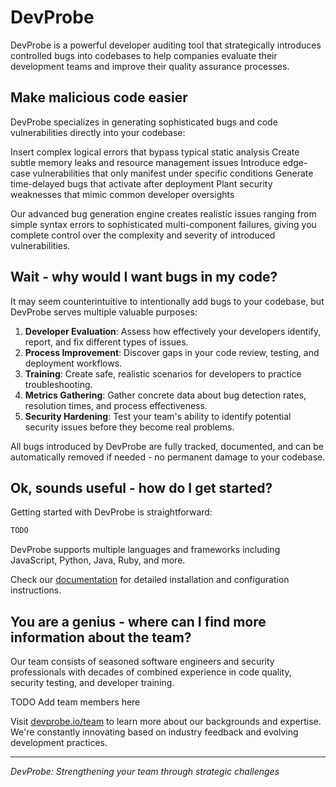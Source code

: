 # DevProbe

DevProbe is a powerful developer auditing tool that strategically introduces controlled bugs into codebases to help companies evaluate their development teams and improve their quality assurance processes.

## Make malicious code easier
DevProbe specializes in generating sophisticated bugs and code vulnerabilities directly into your codebase:

Insert complex logical errors that bypass typical static analysis
Create subtle memory leaks and resource management issues
Introduce edge-case vulnerabilities that only manifest under specific conditions
Generate time-delayed bugs that activate after deployment
Plant security weaknesses that mimic common developer oversights

Our advanced bug generation engine creates realistic issues ranging from simple syntax errors to sophisticated multi-component failures, giving you complete control over the complexity and severity of introduced vulnerabilities.

## Wait - why would I want bugs in my code?

It may seem counterintuitive to intentionally add bugs to your codebase, but DevProbe serves multiple valuable purposes:

1. **Developer Evaluation**: Assess how effectively your developers identify, report, and fix different types of issues.
2. **Process Improvement**: Discover gaps in your code review, testing, and deployment workflows.
3. **Training**: Create safe, realistic scenarios for developers to practice troubleshooting.
4. **Metrics Gathering**: Gather concrete data about bug detection rates, resolution times, and process effectiveness.
5. **Security Hardening**: Test your team's ability to identify potential security issues before they become real problems.

All bugs introduced by DevProbe are fully tracked, documented, and can be automatically removed if needed - no permanent damage to your codebase.

## Ok, sounds useful - how do I get started?

Getting started with DevProbe is straightforward:

```bash
TODO
```

DevProbe supports multiple languages and frameworks including JavaScript, Python, Java, Ruby, and more. 

Check our [documentation](https://devprobe.io/docs) for detailed installation and configuration instructions.

## You are a genius - where can I find more information about the team?

Our team consists of seasoned software engineers and security professionals with decades of combined experience in code quality, security testing, and developer training.

TODO Add team members here

Visit [devprobe.io/team](https://devprobe.io/team) to learn more about our backgrounds and expertise. We're constantly innovating based on industry feedback and evolving development practices.

---

*DevProbe: Strengthening your team through strategic challenges*
